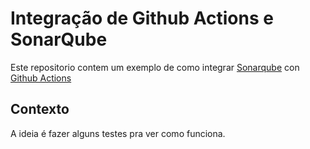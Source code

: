 # Integração de Github Actions e SonarQube

Este repositorio contem um exemplo de como integrar [Sonarqube](https://docs.sonarsource.com/sonarqube/10.3/) con [Github Actions](https://docs.github.com/es/actions)

## Contexto
A ideia é fazer alguns testes pra ver como funciona.
